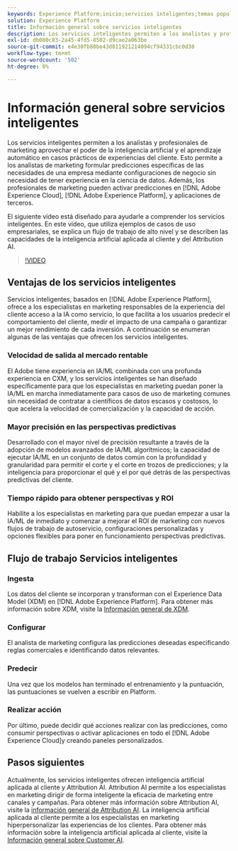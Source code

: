 ```yaml
---
keywords: Experience Platform;inicio;servicios inteligentes;temas populares;servicio inteligente;servicio inteligente
solution: Experience Platform
title: Información general sobre servicios inteligentes
description: Los servicios inteligentes permiten a los analistas y profesionales de marketing aprovechar el poder de la inteligencia artificial y el aprendizaje automático en casos prácticos de experiencias del cliente. Esto permite a los analistas de marketing formular predicciones específicas de las necesidades de una empresa mediante configuraciones de negocio sin necesidad de tener experiencia en la ciencia de datos. Además, los profesionales de marketing pueden activar predicciones en aplicaciones de Adobe Experience Cloud, Adobe Experience Platform y de terceros.
exl-id: db080c83-2a45-4fd5-8502-d9cae2a063be
source-git-commit: e4e30fb80be43d811921214094cf94331cbc0d38
workflow-type: tm+mt
source-wordcount: '502'
ht-degree: 0%

---
```


# Información general sobre servicios inteligentes

Los servicios inteligentes permiten a los analistas y profesionales de marketing aprovechar el poder de la inteligencia artificial y el aprendizaje automático en casos prácticos de experiencias del cliente. Esto permite a los analistas de marketing formular predicciones específicas de las necesidades de una empresa mediante configuraciones de negocio sin necesidad de tener experiencia en la ciencia de datos. Además, los profesionales de marketing pueden activar predicciones en [!DNL Adobe Experience Cloud], [!DNL Adobe Experience Platform], y aplicaciones de terceros.

El siguiente vídeo está diseñado para ayudarle a comprender los servicios inteligentes. En este vídeo, que utiliza ejemplos de casos de uso empresariales, se explica un flujo de trabajo de alto nivel y se describen las capacidades de la inteligencia artificial aplicada al cliente y del Attribution AI.

>[!VIDEO](https://video.tv.adobe.com/v/32654?learn=on&quality=12)

## Ventajas de los servicios inteligentes

Servicios inteligentes, basados en [!DNL Adobe Experience Platform], ofrece a los especialistas en marketing responsables de la experiencia del cliente acceso a la IA como servicio, lo que facilita a los usuarios predecir el comportamiento del cliente, medir el impacto de una campaña o garantizar un mejor rendimiento de cada inversión. A continuación se enumeran algunas de las ventajas que ofrecen los servicios inteligentes.

### Velocidad de salida al mercado rentable

El Adobe tiene experiencia en IA/ML combinada con una profunda experiencia en CXM, y los servicios inteligentes se han diseñado específicamente para que los especialistas en marketing puedan poner la IA/ML en marcha inmediatamente para casos de uso de marketing comunes sin necesidad de contratar a científicos de datos escasos y costosos, lo que acelera la velocidad de comercialización y la capacidad de acción.

### Mayor precisión en las perspectivas predictivas

Desarrollado con el mayor nivel de precisión resultante a través de la adopción de modelos avanzados de IA/ML algorítmicos; la capacidad de ejecutar IA/ML en un conjunto de datos común con la profundidad y granularidad para permitir el corte y el corte en trozos de predicciones; y la inteligencia para proporcionar el qué y el por qué detrás de las perspectivas predictivas del cliente.

### Tiempo rápido para obtener perspectivas y ROI

Habilite a los especialistas en marketing para que puedan empezar a usar la IA/ML de inmediato y comenzar a mejorar el ROI de marketing con nuevos flujos de trabajo de autoservicio, configuraciones personalizadas y opciones flexibles para poner en funcionamiento perspectivas predictivas.

## Flujo de trabajo Servicios inteligentes

### Ingesta

Los datos del cliente se incorporan y transforman con el Experience Data Model (XDM) en [!DNL Adobe Experience Platform]. Para obtener más información sobre XDM, visite la [Información general de XDM](../xdm/home.md).

### Configurar

El analista de marketing configura las predicciones deseadas especificando reglas comerciales e identificando datos relevantes.

### Predecir

Una vez que los modelos han terminado el entrenamiento y la puntuación, las puntuaciones se vuelven a escribir en Platform.

### Realizar acción

Por último, puede decidir qué acciones realizar con las predicciones, como consumir perspectivas o activar aplicaciones en todo el [!DNL Adobe Experience Cloud]y creando paneles personalizados.

## Pasos siguientes

Actualmente, los servicios inteligentes ofrecen inteligencia artificial aplicada al cliente y Attribution AI. Attribution AI permite a los especialistas en marketing dirigir de forma inteligente la eficacia de marketing entre canales y campañas. Para obtener más información sobre Attribution AI, visite la [información general de Attribution AI](./attribution-ai/overview.md). La inteligencia artificial aplicada al cliente permite a los especialistas en marketing hiperpersonalizar las experiencias de los clientes. Para obtener más información sobre la inteligencia artificial aplicada al cliente, visite la [Información general sobre Customer AI](./customer-ai/overview.md).
